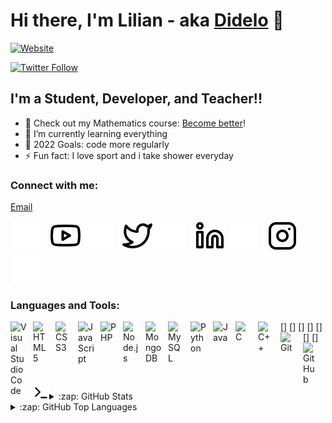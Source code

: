 # Hi there, I'm Lilian - aka [Didelo][website] 👋 

[![Website](https://img.shields.io/website?label=didelo.fr&style=for-the-badge&url=https%3A%2F%2Fcodestackr.com)](https://didelo.fr/lilian)

[![Twitter Follow](https://img.shields.io/twitter/follow/LilianSoler6?color=1DA1F2&logo=twitter&style=for-the-badge)](https://twitter.com/intent/follow?original_referer=https%3A%2F%2Fgithub.com%2FcodeSTACKr&screen_name=LilianSoler6)

## I'm a Student, Developer, and Teacher!!

- 🔭 Check out my Mathematics course: [Become better][course]!
- 🌱 I’m currently learning everything
- 🥅 2022 Goals: code more regularly
- ⚡ Fun fact: I love sport and i take shower everyday
### Connect with me:
[Email](mailto:lilian.soler@didelo.fr)


[![website](./img/globe-dark.svg)](https://didelo.fr)
&nbsp;&nbsp;
[![website](./img/youtube-light.svg)](https://www.youtube.com/channel/UC32rqsmCHUJ3D-k_2-d-wLQ#gh-light-mode-only)
[![website](./img/youtube-dark.svg)](https://www.youtube.com/channel/UC32rqsmCHUJ3D-k_2-d-wLQ#gh-dark-mode-only)
&nbsp;&nbsp;
[![website](./img/twitter-light.svg)](https://twitter.com/LilianSoler6#gh-light-mode-only)
[![website](./img/twitter-dark.svg)](https://twitter.com/LilianSoler6#gh-dark-mode-only)
&nbsp;&nbsp;
[![website](./img/linkedin-light.svg)](https://www.linkedin.com/in/soler-lilian-2aa832182/#gh-light-mode-only)
[![website](./img/linkedin-dark.svg)](https://www.linkedin.com/in/soler-lilian-2aa832182/#gh-dark-mode-only)
&nbsp;&nbsp;
[![website](./img/instagram-light.svg)](https://www.instagram.com/lilian64160/#gh-light-mode-only)
[![website](./img/instagram-dark.svg)](https://www.instagram.com/lilian64160/#gh-dark-mode-only)

### Languages and Tools:

<img align="left" alt="Visual Studio Code" width="26px" src="https://cdn.jsdelivr.net/gh/devicons/devicon/icons/vscode/vscode-original.svg" style="padding-right:10px;" />
<img align="left" alt="HTML5" width="26px" src="https://cdn.jsdelivr.net/gh/devicons/devicon/icons/html5/html5-original.svg" style="padding-right:10px;" />
<img align="left" alt="CSS3" width="26px" src="https://cdn.jsdelivr.net/gh/devicons/devicon/icons/css3/css3-original.svg" style="padding-right:10px;" />
<img align="left" alt="JavaScript" width="26px" src="https://cdn.jsdelivr.net/gh/devicons/devicon/icons/javascript/javascript-original.svg" style="padding-right:10px;" />
<img align="left" alt="PHP" width="26px" src="https://cdn.jsdelivr.net/gh/devicons/devicon/icons/php/php-original.svg" style="padding-right:10px;" />
<img align="left" alt="Node.js" width="26px" src="https://cdn.jsdelivr.net/gh/devicons/devicon/icons/nodejs/nodejs-original.svg" style="padding-right:10px;" />
<img align="left" alt="MongoDB" width="26px" src="https://cdn.jsdelivr.net/gh/devicons/devicon/icons/mongodb/mongodb-original.svg" style="padding-right:10px;" />
<img align="left" alt="MySQL" width="26px" src="https://cdn.jsdelivr.net/gh/devicons/devicon/icons/mysql/mysql-original.svg" style="padding-right:10px;" />


[<img align="left" alt="Python" width="26px" src="https://cdn.jsdelivr.net/gh/devicons/devicon/icons/python/python-original.svg" style="padding-right:10px;" />]
[<img align="left" alt="Java" width="26px" src="https://cdn.jsdelivr.net/gh/devicons/devicon/icons/java/java-original.svg" style="padding-right:10px;" />]
[<img align="left" alt="C" width="26px" src="https://cdn.jsdelivr.net/gh/devicons/devicon/icons/c/c-original.svg" style="padding-right:10px;" />]
[<img align="left" alt="C++" width="26px" src="https://cdn.jsdelivr.net/gh/devicons/devicon/icons/cplusplus/cplusplus-original.svg" style="padding-right:10px;" />]
[<img align="left" alt="Git" width="26px" src="https://cdn.jsdelivr.net/gh/devicons/devicon/icons/git/git-original.svg" style="padding-right:10px;" />]
[<img align="left" alt="GitHub" width="26px" src="https://user-images.githubusercontent.com/3369400/139447912-e0f43f33-6d9f-45f8-be46-2df5bbc91289.png" style="padding-right:10px;" />]
[<img align="left" alt="Terminal" width="26px" src="./img/terminal-light.svg" />]


<br />
<br />

---

<details>
  <summary>:zap: GitHub Stats</summary>
  <img align="left" alt="LilianSOLER's GitHub Stats" src="https://github-readme-stats.vercel.app/api?username=LilianSOLER&show_icons=true&hide_border=false&title_color=ff652f&icon_color=FFE400&bg_color=09131B&text_color=ffffff&border_color=0c1a25&hide=prs,issues&count_private=true" />
</details>

<details>
  <summary>:zap: GitHub Top Languages</summary>
<img align="left" alt="LilianSOLER's GitHub Top Langs" src="https://github-readme-stats.vercel.app/api/top-langs/?username=LilianSOLER&exclude_repo=freeCodeCamp,30-Days-Of-JavaScript,AgileLearning,ALM5" />
</details>

[website]: https://didelo.fr/lilian
[course]: https://www.meetinclass.com/prof/lilian24/eleve-ingenieur-informatique-propose-cours-aide-devoirs-mathematiques-ou-informatique-cp-licence-1
[twitter]: https://twitter.com/LilianSoler6
[youtube]: https://www.youtube.com/channel/UC32rqsmCHUJ3D-k_2-d-wLQ
[instagram]: https://www.instagram.com/lilian64160/
[linkedin]: https://www.linkedin.com/in/soler-lilian-2aa832182/